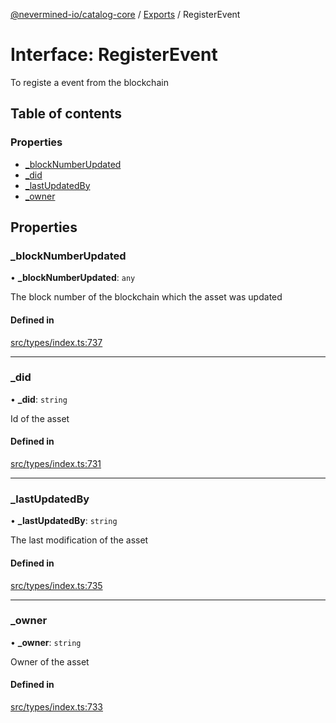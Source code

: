 [@nevermined-io/catalog-core](../README.md) / [Exports](../modules.md) / RegisterEvent

# Interface: RegisterEvent

To registe a event from the blockchain

## Table of contents

### Properties

- [\_blockNumberUpdated](RegisterEvent.md#_blocknumberupdated)
- [\_did](RegisterEvent.md#_did)
- [\_lastUpdatedBy](RegisterEvent.md#_lastupdatedby)
- [\_owner](RegisterEvent.md#_owner)

## Properties

### \_blockNumberUpdated

• **\_blockNumberUpdated**: `any`

The block number of the blockchain which the asset was updated

#### Defined in

[src/types/index.ts:737](https://github.com/nevermined-io/components-catalog/blob/9dc93ea/lib/src/types/index.ts#L737)

___

### \_did

• **\_did**: `string`

Id of the asset

#### Defined in

[src/types/index.ts:731](https://github.com/nevermined-io/components-catalog/blob/9dc93ea/lib/src/types/index.ts#L731)

___

### \_lastUpdatedBy

• **\_lastUpdatedBy**: `string`

The last modification of the asset

#### Defined in

[src/types/index.ts:735](https://github.com/nevermined-io/components-catalog/blob/9dc93ea/lib/src/types/index.ts#L735)

___

### \_owner

• **\_owner**: `string`

Owner of the asset

#### Defined in

[src/types/index.ts:733](https://github.com/nevermined-io/components-catalog/blob/9dc93ea/lib/src/types/index.ts#L733)
